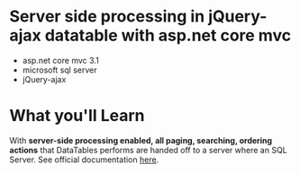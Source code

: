 # Server side processing in jQuery-ajax datatable with asp.net core mvc
- asp.net core mvc 3.1
- microsoft sql server
- jQuery-ajax

# What you'll Learn
With **server-side processing enabled, all paging, searching, ordering actions** that DataTables performs are handed off to a server where an SQL Server.
See official documentation [here](https://datatables.net/examples/data_sources/server_side.html).
